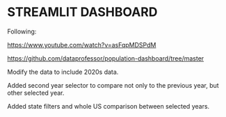 # STREAMLIT DASHBOARD 

Following: 

https://www.youtube.com/watch?v=asFqpMDSPdM

https://github.com/dataprofessor/population-dashboard/tree/master


Modify the data to include 2020s data. 

Added second year selector to compare not only to the previous year, but other selected year. 

Added state filters and whole US comparison between selected years. 
